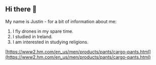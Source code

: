 ## Hi there 👋

My name is Justin - for a bit of information about me:

1. I fly drones in my spare time.
1. I studied in Ireland.
1. I am interested in studying religions.

[https://www2.hm.com/en_us/men/products/pants/cargo-pants.html](https://www2.hm.com/en_us/men/products/pants/cargo-pants.html)


